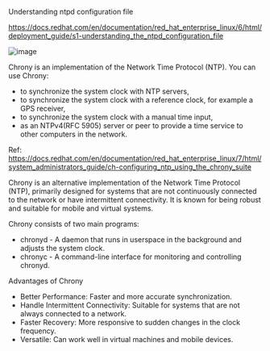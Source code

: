 
Understanding ntpd configuration file

https://docs.redhat.com/en/documentation/red_hat_enterprise_linux/6/html/deployment_guide/s1-understanding_the_ntpd_configuration_file

![image](https://github.com/user-attachments/assets/60947af3-4503-4e05-aa1b-fdfba7b8858e)


Chrony is an implementation of the Network Time Protocol (NTP). You can use Chrony:

* to synchronize the system clock with NTP servers,
* to synchronize the system clock with a reference clock, for example a GPS receiver,
* to synchronize the system clock with a manual time input,
* as an NTPv4(RFC 5905) server or peer to provide a time service to other computers in the network.

Ref: https://docs.redhat.com/en/documentation/red_hat_enterprise_linux/7/html/system_administrators_guide/ch-configuring_ntp_using_the_chrony_suite


Chrony is an alternative implementation of the Network Time Protocol (NTP), primarily designed for systems that are not continuously connected to the network or have intermittent connectivity. It is known for being robust and suitable for mobile and virtual systems.

Chrony consists of two main programs:

* chronyd - A daemon that runs in userspace in the background and adjusts the system clock.
* chronyc - A command-line interface for monitoring and controlling chronyd.

Advantages of Chrony
* Better Performance: Faster and more accurate synchronization.
* Handle Intermittent Connectivity: Suitable for systems that are not always connected to a network.
* Faster Recovery: More responsive to sudden changes in the clock frequency.
* Versatile: Can work well in virtual machines and mobile devices.
